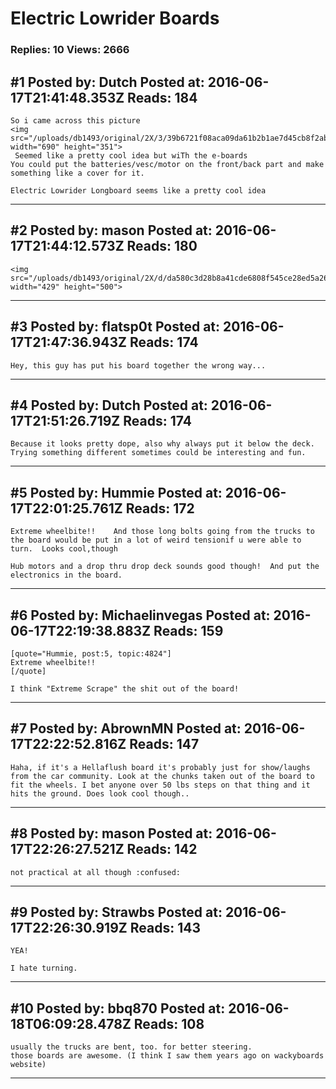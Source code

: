 # Electric Lowrider Boards

### Replies: 10 Views: 2666

## \#1 Posted by: Dutch Posted at: 2016-06-17T21:41:48.353Z Reads: 184

```
So i came across this picture
<img src="/uploads/db1493/original/2X/3/39b6721f08aca09da61b2b1ae7d45cb8f2abdbf7.jpeg" width="690" height="351">
 Seemed like a pretty cool idea but wiTh the e-boards
You could put the batteries/vesc/motor on the front/back part and make something like a cover for it.

Electric Lowrider Longboard seems like a pretty cool idea
```

---
## \#2 Posted by: mason Posted at: 2016-06-17T21:44:12.573Z Reads: 180

```
<img src="/uploads/db1493/original/2X/d/da580c3d28b8a41cde6808f545ce28ed5a2682fd.jpg" width="429" height="500">
```

---
## \#3 Posted by: flatsp0t Posted at: 2016-06-17T21:47:36.943Z Reads: 174

```
Hey, this guy has put his board together the wrong way...
```

---
## \#4 Posted by: Dutch Posted at: 2016-06-17T21:51:26.719Z Reads: 174

```
Because it looks pretty dope, also why always put it below the deck. Trying something different sometimes could be interesting and fun.
```

---
## \#5 Posted by: Hummie Posted at: 2016-06-17T22:01:25.761Z Reads: 172

```
Extreme wheelbite!!    And those long bolts going from the trucks to the board would be put in a lot of weird tensionif u were able to turn.  Looks cool,though

Hub motors and a drop thru drop deck sounds good though!  And put the electronics in the board.
```

---
## \#6 Posted by: Michaelinvegas Posted at: 2016-06-17T22:19:38.883Z Reads: 159

```
[quote="Hummie, post:5, topic:4824"]
Extreme wheelbite!! 
[/quote]

I think "Extreme Scrape" the shit out of the board!
```

---
## \#7 Posted by: AbrownMN Posted at: 2016-06-17T22:22:52.816Z Reads: 147

```
Haha, if it's a Hellaflush board it's probably just for show/laughs from the car community. Look at the chunks taken out of the board to fit the wheels. I bet anyone over 50 lbs steps on that thing and it hits the ground. Does look cool though..
```

---
## \#8 Posted by: mason Posted at: 2016-06-17T22:26:27.521Z Reads: 142

```
not practical at all though :confused:
```

---
## \#9 Posted by: Strawbs Posted at: 2016-06-17T22:26:30.919Z Reads: 143

```
YEA!

I hate turning.
```

---
## \#10 Posted by: bbq870 Posted at: 2016-06-18T06:09:28.478Z Reads: 108

```
usually the trucks are bent, too. for better steering.
those boards are awesome. (I think I saw them years ago on wackyboards website)
```

---
